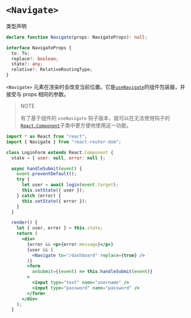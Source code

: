 # `<Navigate>`

类型声明

```ts
declare function Navigate(props: NavigateProps): null;

interface NavigateProps {
  to: To;
  replace?: boolean;
  state?: any;
  relative?: RelativeRoutingType;
}
```

`<Navigate>` 元素在渲染时会改变当前位置。它是[`useNavigate`](https://baimingxuan.github.io/react-router6-doc/hooks/use-navigate)的组件包装器，并接受与 props 相同的参数。

> NOTE
>
> 有了基于组件的 `useNavigate` 钩子版本，就可以在无法使用钩子的[`React.Component`](https://reactjs.org/docs/react-component.html)子类中更方便地使用这一功能。

```jsx
import * as React from "react";
import { Navigate } from "react-router-dom";

class LoginForm extends React.Component {
  state = { user: null, error: null };

  async handleSubmit(event) {
    event.preventDefault();
    try {
      let user = await login(event.target);
      this.setState({ user });
    } catch (error) {
      this.setState({ error });
    }
  }

  render() {
    let { user, error } = this.state;
    return (
      <div>
        {error && <p>{error.message}</p>}
        {user && (
          <Navigate to="/dashboard" replace={true} />
        )}
        <form
          onSubmit={(event) => this.handleSubmit(event)}
        >
          <input type="text" name="username" />
          <input type="password" name="password" />
        </form>
      </div>
    );
  }

```